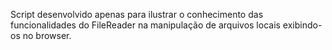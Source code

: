 Script desenvolvido apenas para ilustrar o conhecimento das funcionalidades do FileReader na manipulação de arquivos locais exibindo-os no browser.